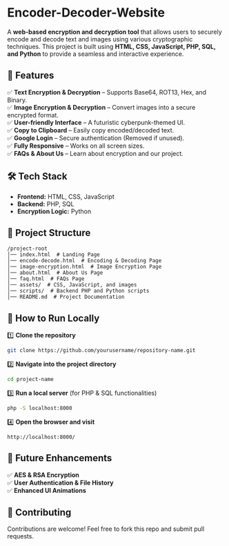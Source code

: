 # Encoder-Decoder-Website
 

A **web-based encryption and decryption tool** that allows users to securely encode and decode text and images using various cryptographic techniques. This project is built using **HTML, CSS, JavaScript, PHP, SQL, and Python** to provide a seamless and interactive experience.  

## 🚀 Features  
✅ **Text Encryption & Decryption** – Supports Base64, ROT13, Hex, and Binary.  
✅ **Image Encryption & Decryption** – Convert images into a secure encrypted format.  
✅ **User-friendly Interface** – A futuristic cyberpunk-themed UI.  
✅ **Copy to Clipboard** – Easily copy encoded/decoded text.  
✅ **Google Login** – Secure authentication (Removed if unused).  
✅ **Fully Responsive** – Works on all screen sizes.  
✅ **FAQs & About Us** – Learn about encryption and our project.  

## 🛠 Tech Stack  
- **Frontend:** HTML, CSS, JavaScript  
- **Backend:** PHP, SQL  
- **Encryption Logic:** Python  

## 📂 Project Structure  
```
/project-root
│── index.html  # Landing Page
│── encode-decode.html  # Encoding & Decoding Page
│── image-encryption.html  # Image Encryption Page
│── about.html  # About Us Page
│── faq.html  # FAQs Page
│── assets/  # CSS, JavaScript, and images
│── scripts/  # Backend PHP and Python scripts
│── README.md  # Project Documentation
```

## 🚀 How to Run Locally  
1️⃣ **Clone the repository**  
```bash
git clone https://github.com/yourusername/repository-name.git
```
2️⃣ **Navigate into the project directory**  
```bash
cd project-name
```
3️⃣ **Run a local server** (for PHP & SQL functionalities)  
```bash
php -S localhost:8000
```
4️⃣ **Open the browser and visit**  
```
http://localhost:8000/
```

## 📌 Future Enhancements  
✅ **AES & RSA Encryption**  
✅ **User Authentication & File History**  
✅ **Enhanced UI Animations**  

## 🤝 Contributing  
Contributions are welcome! Feel free to fork this repo and submit pull requests.  
